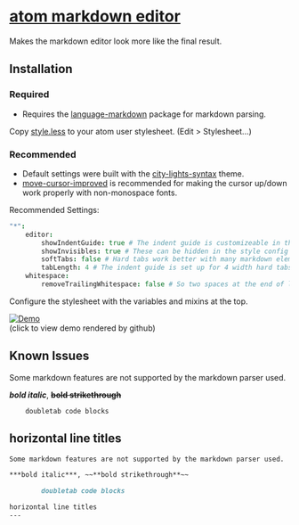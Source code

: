 # [atom markdown editor](https://pfgithub.github.io/atom-markdown-editor/)

Makes the markdown editor look more like the final result.

## Installation

### Required

- Requires the [language-markdown](https://github.com/burodepeper/language-markdown) package for markdown parsing.

Copy [style.less](https://raw.githubusercontent.com/pfgithub/atom-markdown-editor/master/style.less) to your atom user stylesheet. (Edit > Stylesheet...)

### Recommended

- Default settings were built with the [city-lights-syntax](https://github.com/Yummygum/city-lights-syntax-atom) theme.
- [move-cursor-improved](https://github.com/susisu/move-cursor-improved) is recommended for making the cursor up/down work properly with non-monospace fonts.

Recommended Settings:
```cson
"*":
	editor:
		showIndentGuide: true # The indent guide is customizeable in the style config.
		showInvisibles: true # These can be hidden in the style config
		softTabs: false # Hard tabs work better with many markdown elements, like lists.
		tabLength: 4 # The indent guide is set up for 4 width hard tabs by default
	whitespace:
		removeTrailingWhitespace: false # So two spaces at the end of lines are not removed
```

Configure the stylesheet with the variables and mixins at the top.

[![Demo](https://i.imgur.com/VrI99Mk.png)](https://pfgithub.github.io/atom-markdown-editor/DEMO)  
(click to view demo rendered by github)

## Known Issues

Some markdown features are not supported by the markdown parser used.

***bold italic***, ~~**bold strikethrough**~~

		doubletab code blocks

horizontal line titles
---

```markdown
Some markdown features are not supported by the markdown parser used.

***bold italic***, ~~**bold strikethrough**~~

		doubletab code blocks

horizontal line titles
---
```

